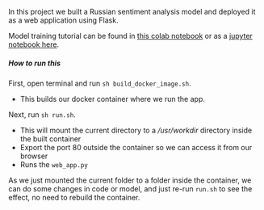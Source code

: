 In this project we built a Russian sentiment analysis model and deployed it as a web application using Flask.

Model training tutorial can be found in [this colab notebook](https://colab.research.google.com/drive/1VAxpnNyP32kpwLzGB9MtCci3PX3Uzv3g?usp=sharing) or as a [jupyter notebook here](https://). 

##### How to run this
First, open terminal and run `sh build_docker_image.sh`.
- This builds our docker container where we run the app.

Next, run `sh run.sh`. 
- This will mount the current directory to a */usr/workdir* directory inside the built container
- Export the port 80 outside the container so we can access it from our browser
- Runs the `web_app.py` 

As we just mounted the current folder to a folder inside the container, we can do some changes in code or model, and just re-run `run.sh` to see the effect, no need to rebuild the container.